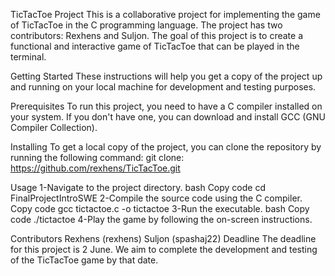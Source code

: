 
TicTacToe Project
This is a collaborative project for implementing the game of TicTacToe in the C programming language. The project has two contributors: Rexhens and Suljon. The goal of this project is to create a functional and interactive game of TicTacToe that can be played in the terminal.

Getting Started
These instructions will help you get a copy of the project up and running on your local machine for development and testing purposes.

Prerequisites
To run this project, you need to have a C compiler installed on your system. If you don't have one, you can download and install GCC (GNU Compiler Collection).

Installing
To get a local copy of the project, you can clone the repository by running the following command: git clone: https://github.com/rexhens/TicTacToe.git

Usage
1-Navigate to the project directory.
bash
Copy code
cd FinalProjectIntroSWE
2-Compile the source code using the C compiler.
Copy code
gcc tictactoe.c -o tictactoe
3-Run the executable.
bash
Copy code
./tictactoe
4-Play the game by following the on-screen instructions.

Contributors
Rexhens (rexhens)
Suljon (spashaj22)
Deadline
The deadline for this project is 2 June. We aim to complete the development and testing of the TicTacToe game by that date.
